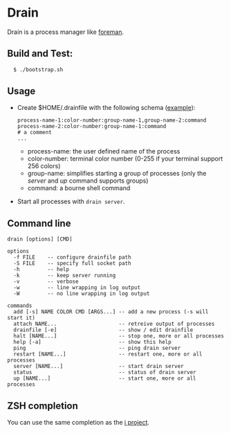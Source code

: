 # Drain

Drain is a process manager like [foreman](https://github.com/ddollar/foreman).

## Build and Test:

```sh
  $ ./bootstrap.sh
```

## Usage

* Create $HOME/.drainfile with the following schema ([example](drainfile)):

  ```
  process-name-1:color-number:group-name-1,group-name-2:command
  process-name-2:color-number:group-name-1:command
  # a comment
  ...
  ```

  * process-name: the user defined name of the process
  * color-number: terminal color number
    (0-255 if your terminal support 256 colors)
  * group-name: simplifies starting a group of processes
    (only the *server* and *up* command supports groups)
  * command: a bourne shell command

* Start all processes with `drain server`.

## Command line

```
drain [options] [CMD]

options
  -f FILE    -- configure drainfile path
  -S FILE    -- specify full socket path
  -h         -- help
  -k         -- keep server running
  -v         -- verbose
  -w         -- line wrapping in log output
  -W         -- no line wrapping in log output

commands
  add [-s] NAME COLOR CMD [ARGS...] -- add a new process (-s will start it)
  attach NAME...                    -- retreive output of processes
  drainfile [-e]                    -- show / edit drainfile
  halt [NAME...]                    -- stop one, more or all processes
  help [-a]                         -- show this help
  ping                              -- ping drain server
  restart [NAME...]                 -- restart one, more or all processes
  server [NAME...]                  -- start drain server
  status                            -- status of drain server
  up [NAME...]                      -- start one, more or all processes
```

## ZSH completion

You can use the same completion as the
[i project](https://github.com/mbrendler/i/blob/master/zsh-completion/_i).
